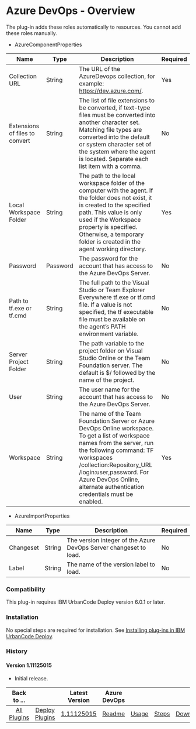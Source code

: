 
# Azure DevOps - Overview


The plug-in adds these roles automatically to resources. You cannot add these roles manually.


* AzureComponentProperties

| Name | Type | Description                                                                                                          | Required |
| ---- | ---- | -------------------------------------------------------------------------------------------------------------------- | -------- |
| Collection URL | String | The URL of the AzureDevops collection, for example: https://dev.azure.com/. | Yes |
| Extensions of files to convert | String | The list of file extensions to be converted, if text-type files must be converted into another character set. Matching file types are converted into the default or system character set of the system where the agent is located. Separate each list item with a comma. | No |
| Local Workspace Folder | String | The path to the local workspace folder of the computer with the agent. If the folder does not exist, it is created to the specified path. This value is only used if the Workspace property is specified. Otherwise, a temporary folder is created in the agent working directory. | Yes |
| Password | Password | The password for the account that has access to the Azure DevOps Server. | No |
| Path to tf.exe or tf.cmd | String | The full path to the Visual Studio or Team Explorer Everywhere tf.exe or tf.cmd file. If a value is not specified, the tf executable file must be available on the agent’s PATH environment variable. | No |
| Server Project Folder | String | The path variable to the project folder on Visual Studio Online or the Team Foundation server. The default is $/ followed by the name of the project. | No |
| User | String | The user name for the account that has access to the Azure DevOps Server. | No |
| Workspace | String | The name of the Team Foundation Server or Azure DevOps Online workspace. To get a list of workspace names from the server, run the following command: TF workspaces /collection:Repository_URL /login:user,password. For Azure DevOps Online, alternate authentication credentials must be enabled. | Yes |



* AzureImportProperties

| Name | Type | Description                                                                                                          | Required |
| ---- | ---- | -------------------------------------------------------------------------------------------------------------------- | -------- |
| Changeset | String | The version integer of the Azure DevOps Server changeset to load. | No |
| Label | String | The name of the version label to load.	 | No |



### Compatibility


This plug-in requires IBM UrbanCode Deploy version 6.0.1 or later.


### Installation

No special steps are required for installation. See [Installing plug-ins in IBM UrbanCode Deploy](https://community.ibm.com/community/user/wasdevops/blogs/laurel-dickson-bull1/2022/06/13/install-plugins "Installing plug-ins in UrbanCode Deploy").

### History

#### Version 1.11125015

* Initial release.

|Back to ...||Latest Version|Azure DevOps ||||
| :---: | :---: | :---: | :---: | :---: | :---: | :---: |
|[All Plugins](../../index.md)|[Deploy Plugins](../README.md)|[1.11125015](https://raw.githubusercontent.com/UrbanCode/IBM-UCD-PLUGINS/main/files/AzureDevopsSourceconfig/plugins-sourceconfig-azure-1.1112501.zip)|[Readme](README.md)|[Usage](usage.md)|[Steps](steps.md)|[Downloads](downloads.md)|
